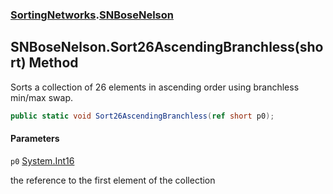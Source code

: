 ### [SortingNetworks](SortingNetworks.md 'SortingNetworks').[SNBoseNelson](SortingNetworks.SNBoseNelson.md 'SortingNetworks.SNBoseNelson')

## SNBoseNelson.Sort26AscendingBranchless(short) Method

Sorts a collection of 26 elements in ascending order using branchless min/max swap.

```csharp
public static void Sort26AscendingBranchless(ref short p0);
```
#### Parameters

<a name='SortingNetworks.SNBoseNelson.Sort26AscendingBranchless(short).p0'></a>

`p0` [System.Int16](https://docs.microsoft.com/en-us/dotnet/api/System.Int16 'System.Int16')

the reference to the first element of the collection
